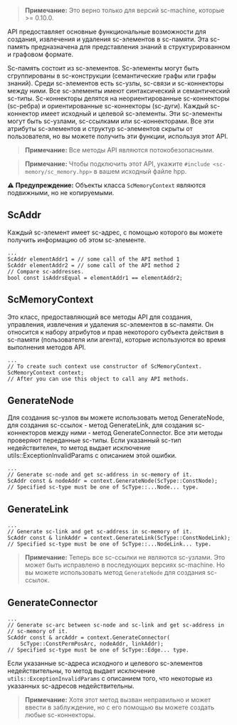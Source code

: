 > **Примечание:** Это верно только для версий sc-machine, которые >= 0.10.0.

API предоставляет основные функциональные возможности для создания, извлечения и удаления sc-элементов в sc-памяти. Эта sc-память предназначена для представления знаний в структурированном и графовом формате.

Sc-память состоит из sc-элементов. Sc-элементы могут быть сгруппированы в sc-конструкции (семантические графы или графы знаний). Среди sc-элементов есть sc-узлы, sc-связи и sc-коннекторы между ними. Все sc-элементы имеют синтаксический и семантический sc-типы. Sc-коннекторы делятся на неориентированные sc-коннекторы (sc-ребра) и ориентированные sc-коннекторы (sc-дуги). Каждый sc-коннектор имеет исходный и целевой sc-элементы. Эти sc-элементы могут быть sc-узлами, sc-ссылками или sc-коннекторами. Все эти атрибуты sc-элементов и структур sc-элементов скрыты от пользователя, но вы можете получить эти функции, используя этот API.

> **Примечание:** Все методы API являются потокобезопасными.
 
> **Примечание:** Чтобы подключить этот API, укажите ```#include <sc-memory/sc_memory.hpp>``` в вашем исходный файле hpp.

⚠️ **Предупреждение:** Объекты класса ```ScMemoryContext``` являются подвижными, но не копируемыми.

## ScAddr

Каждый sc-элемент имеет sc-адрес, с помощью которого вы можете получить информацию об этом sc-элементе.

```
...
ScAddr elementAddr1 = // some call of the API method 1
ScAddr elementAddr2 = // some call of the API method 2
// Compare sc-addresses.
bool const isAddrsEqual = elementAddr1 == elementAddr2;
```
## ScMemoryContext

Это класс, предоставляющий все методы API для создания, управления, извлечения и удаления sc-элементов в sc-памяти. Он относится к набору атрибутов и прав некоторого субъекта действия в sc-памяти (пользователя или агента), которые используются во время выполнения методов API.

```
...
// To create such context use constructor of ScMemoryContext.
ScMemoryContext context;
// After you can use this object to call any API methods.
```
## GenerateNode

Для создания sc-узлов вы можете использовать метод GenerateNode, для создания sc-ссылок - метод GenerateLink, для создания sc-коннекторов между ними - метод GenerateConnector. Все эти методы проверяют переданные sc-типы. Если указанный sc-тип недействителен, то метод выдает исключение utils::ExceptionInvalidParams с описанием этой ошибки.

```
...
// Generate sc-node and get sc-address in sc-memory of it.
ScAddr const & nodeAddr = context.GenerateNode(ScType::ConstNode);
// Specified sc-type must be one of ScType::...Node... type.
```

## GenerateLink
```
...
// Generate sc-link and get sc-address in sc-memory of it.
ScAddr const & linkAddr = context.GenerateLink(ScType::ConstNodeLink);
// Specified sc-type must be one of ScType::...NodeLink... type.
```

> **Примечание:** Теперь все sc-ссылки не являются sc-узлами. Это может быть исправлено в последующих версиях sc-machine. Но вы можете использовать метод ```GenerateNode``` для создания sc-ссылок.

## GenerateConnector
```
...
// Generate sc-arc between sc-node and sc-link and get sc-address in 
// sc-memory of it.
ScAddr const & arcAddr = context.GenerateConnector(
    ScType::ConstPermPosArc, nodeAddr, linkAddr);
// Specified sc-type must be one of ScType::Edge... type.
```

Если указанные sc-адреса исходного и целевого sc-элементов недействительны, то метод выдает исключение ```utils::ExceptionInvalidParams``` с описанием того, что некоторые из указанных sc-адресов недействительны.

> **Примечание:** Хотя этот метод вызван неправильно и может ввести в заблуждение, но с его помощью вы можете создать любые sc-коннекторы.
